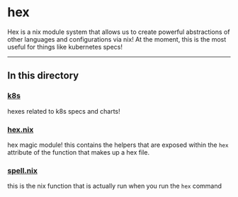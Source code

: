 # hex

Hex is a nix module system that allows us to create powerful abstractions of other languages and configurations via nix! At the moment, this is the most useful for things like kubernetes specs!

---

## In this directory

### [k8s](./k8s/)

hexes related to k8s specs and charts!

### [hex.nix](./hex.nix)

hex magic module! this contains the helpers that are exposed within the `hex` attribute of the function that makes up a hex file.

### [spell.nix](./spell.nix)

this is the nix function that is actually run when you run the `hex` command
